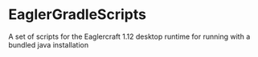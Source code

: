 # EaglerGradleScripts
A set of scripts for the Eaglercraft 1.12 desktop runtime for running with a bundled java installation
